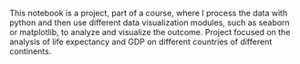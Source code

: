 This notebook is a project, part of a course, where I process the data with python and then use different data visualization modules, such as seaborn or matplotlib, 
to analyze and visualize the outcome. Project focused on the analysis of life expectancy and GDP on different countries of different continents.
